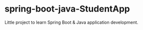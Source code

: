 # spring-boot-java-StudentApp
Little project to learn Spring Boot &amp; Java application development. 
